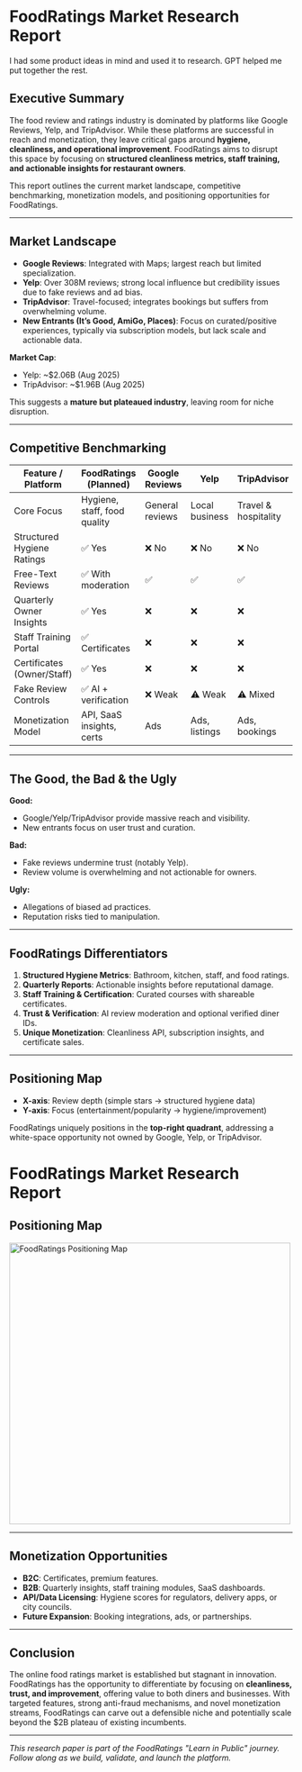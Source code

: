 # FoodRatings Market Research Report
I had some product ideas in mind and used it to research. GPT helped me put together the rest.

## Executive Summary
The food review and ratings industry is dominated by platforms like Google Reviews, Yelp, and TripAdvisor. While these platforms are successful in reach and monetization, they leave critical gaps around **hygiene, cleanliness, and operational improvement**. FoodRatings aims to disrupt this space by focusing on **structured cleanliness metrics, staff training, and actionable insights for restaurant owners**.

This report outlines the current market landscape, competitive benchmarking, monetization models, and positioning opportunities for FoodRatings.

---

## Market Landscape
- **Google Reviews**: Integrated with Maps; largest reach but limited specialization.
- **Yelp**: Over 308M reviews; strong local influence but credibility issues due to fake reviews and ad bias.
- **TripAdvisor**: Travel-focused; integrates bookings but suffers from overwhelming volume.
- **New Entrants (It’s Good, AmiGo, Places)**: Focus on curated/positive experiences, typically via subscription models, but lack scale and actionable data.

**Market Cap**:
- Yelp: ~$2.06B (Aug 2025)
- TripAdvisor: ~$1.96B (Aug 2025)

This suggests a **mature but plateaued industry**, leaving room for niche disruption.

---

## Competitive Benchmarking

| Feature / Platform             | **FoodRatings (Planned)** | Google Reviews | Yelp | TripAdvisor | It’s Good |
|--------------------------------|---------------------------|----------------|------|-------------|-----------|
| Core Focus                     | Hygiene, staff, food quality | General reviews | Local business | Travel & hospitality | Positive-only |
| Structured Hygiene Ratings      | ✅ Yes | ❌ No | ❌ No | ❌ No | ❌ No |
| Free-Text Reviews               | ✅ With moderation | ✅ | ✅ | ✅ | ✅ Positive-only |
| Quarterly Owner Insights        | ✅ Yes | ❌ | ❌ | ❌ | ❌ |
| Staff Training Portal           | ✅ Certificates | ❌ | ❌ | ❌ | ❌ |
| Certificates (Owner/Staff)      | ✅ Yes | ❌ | ❌ | ❌ | ❌ |
| Fake Review Controls            | ✅ AI + verification | ❌ Weak | ⚠️ Weak | ⚠️ Mixed | ⚠️ Limited |
| Monetization Model              | API, SaaS insights, certs | Ads | Ads, listings | Ads, bookings | Subscriptions |

---

## The Good, the Bad & the Ugly

**Good:**
- Google/Yelp/TripAdvisor provide massive reach and visibility.
- New entrants focus on user trust and curation.

**Bad:**
- Fake reviews undermine trust (notably Yelp).
- Review volume is overwhelming and not actionable for owners.

**Ugly:**
- Allegations of biased ad practices.
- Reputation risks tied to manipulation.

---

## FoodRatings Differentiators
1. **Structured Hygiene Metrics**: Bathroom, kitchen, staff, and food ratings.
2. **Quarterly Reports**: Actionable insights before reputational damage.
3. **Staff Training & Certification**: Curated courses with shareable certificates.
4. **Trust & Verification**: AI review moderation and optional verified diner IDs.
5. **Unique Monetization**: Cleanliness API, subscription insights, and certificate sales.

---

## Positioning Map
- **X-axis**: Review depth (simple stars → structured hygiene data)
- **Y-axis**: Focus (entertainment/popularity → hygiene/improvement)

FoodRatings uniquely positions in the **top-right quadrant**, addressing a white-space opportunity not owned by Google, Yelp, or TripAdvisor.
# FoodRatings Market Research Report

## Positioning Map

<img src="../Assets/positioningmap.png" alt="FoodRatings Positioning Map" width="500"/>


---

## Monetization Opportunities
- **B2C**: Certificates, premium features.
- **B2B**: Quarterly insights, staff training modules, SaaS dashboards.
- **API/Data Licensing**: Hygiene scores for regulators, delivery apps, or city councils.
- **Future Expansion**: Booking integrations, ads, or partnerships.

---

## Conclusion
The online food ratings market is established but stagnant in innovation. FoodRatings has the opportunity to differentiate by focusing on **cleanliness, trust, and improvement**, offering value to both diners and businesses. With targeted features, strong anti-fraud mechanisms, and novel monetization streams, FoodRatings can carve out a defensible niche and potentially scale beyond the $2B plateau of existing incumbents.

---

*This research paper is part of the FoodRatings "Learn in Public" journey. Follow along as we build, validate, and launch the platform.*

